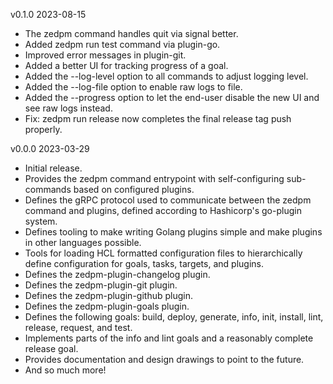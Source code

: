 v0.1.0  2023-08-15

 * The zedpm command handles quit via signal better.
 * Added zedpm run test command via plugin-go.
 * Improved error messages in plugin-git.
 * Added a better UI for tracking progress of a goal.
 * Added the --log-level option to all commands to adjust logging level.
 * Added the --log-file option to enable raw logs to file.
 * Added the --progress option to let the end-user disable the new UI and see 
   raw logs instead.
 * Fix: zedpm run release now completes the final release tag push properly.

v0.0.0  2023-03-29

 * Initial release.
 * Provides the zedpm command entrypoint with self-configuring sub-commands
   based on configured plugins.
 * Defines the gRPC protocol used to communicate between the zedpm command and
   plugins, defined according to Hashicorp's go-plugin system.
 * Defines tooling to make writing Golang plugins simple and make plugins in
   other languages possible.
 * Tools for loading HCL formatted configuration files to hierarchically define
   configuration for goals, tasks, targets, and plugins.
 * Defines the zedpm-plugin-changelog plugin.
 * Defines the zedpm-plugin-git plugin.
 * Defines the zedpm-plugin-github plugin.
 * Defines the zedpm-plugin-goals plugin.
 * Defines the following goals: build, deploy, generate, info, init, install,
   lint, release, request, and test.
 * Implements parts of the info and lint goals and a reasonably complete release
   goal.
 * Provides documentation and design drawings to point to the future.
 * And so much more!
